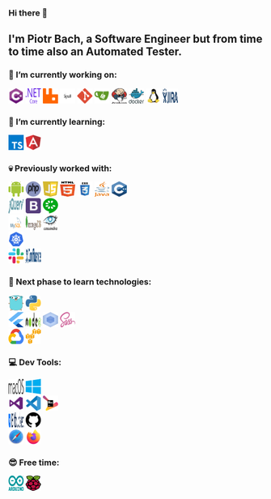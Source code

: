 ### Hi there 👋
## I'm Piotr Bach, a Software Engineer but from time to time also an Automated Tester.

### 🔭 I’m currently working on:
<img src="icons/c-sharp.svg" alt="csharp" width="30" height="30"/> <img src="icons/dotnet-core.svg" alt="dotnet-core" width="30" height="30"/> <img src="icons/rabbitmq.svg" alt="rabbitmq" width="30" height="30"/> <img src="icons/signalr.png" alt="signalr" width="30" height="30"/> <img src="icons/git.svg" alt="git" width="30" height="30"/> <img src="icons/gitea.svg" alt="gitea" width="30" height="30"/> <img src="icons/jenkins.svg" alt="jenkins" width="30" height="30"/> <img src="icons/docker.svg" alt="docker" width="30" height="30"/> <img src="icons/linux.svg" alt="linux" width="30" height="30"/> <img src="icons/jira.svg" alt="jira" width="30" height="30"/>

### 🌱 I’m currently learning:
<img src="icons/typescript.svg" alt="typescript" width="30" height="30"/> <img src="icons/angular.svg" alt="angular" width="30" height="30"/> 

### :skull: Previously worked with:
<img src="icons/android.svg" alt="android" width="30" height="30"/> <img src="icons/php.svg" alt="php" width="30" height="30"/> <img src="icons/javascript.svg" alt="javascript" width="30" height="30"/> <img src="icons/html5.svg" alt="html5" width="30" height="30"/> <img src="icons/css3.svg" alt="css3" width="30" height="30"/> <img src="icons/java.svg" alt="java" width="30" height="30"/> <img src="icons/cpp.svg" alt="cpp" width="30" height="30"/> <br />
<img src="icons/jquery.svg" alt="jquery" width="30" height="30"/> <img src="icons/bootstrap-4.svg" alt="bootstrap-4" width="30" height="30"/> <img src="icons/cucumber.svg" alt="cucumber" width="30" height="30"/> <br />
<img src="icons/mysql.svg" alt="mysql" width="30" height="30"/> <img src="icons/mongodb.svg" alt="mongo" width="30" height="30"/> <img src="icons/cassandra.svg" alt="cassandra" width="30" height="30"/> <br />
<img src="icons/kubernets.svg" alt="kubernetes" width="30" height="30"/> <br />
<img src="icons/slack.svg" alt="slack" width="30" height="30"/> <img src="icons/confluence.svg" alt="confluence" width="30" height="30"/> 

### 🤔 Next phase to learn technologies:
<img src="icons/golang.svg" alt="golang" width="30" height="30"/> <img src="icons/python.svg" alt="python" width="30" height="30"/> <br />
<img src="icons/flutter.svg" alt="flutter" width="30" height="30"/> <img src="icons/nodejs.svg" alt="nodejs" width="30" height="30"/> <img src="icons/webpack.svg" alt="webpack" width="30" height="30"/> <img src="icons/sass.svg" alt="sass" width="30" height="30"/> <br />
<img src="icons/google-cloud.svg" alt="google-cloud" width="30" height="30"/> <img src="icons/aws.svg" alt="aws" width="30" height="30"/> 

### :computer: Dev Tools:
<img src="icons/macos.svg" alt="macos" width="30" height="30"/> <img src="icons/windows.svg" alt="windows" width="30" height="30"/> <br />
<img src="icons/vs.svg" alt="visualstudio" width="30" height="30"/> <img src="icons/vscode.svg" alt="vscode" width="30" height="30"/> <img src="icons/jetbrains.svg" alt="jetbrains" width="30" height="30"/> <br />
<img src="icons/bitbucket.svg" alt="bitbucket" width="30" height="30"/> <img src="icons/github.svg" alt="github" width="30" height="30"/> <br />
<img src="icons/safari.svg" alt="safari" width="30" height="30"/> <img src="icons/firefox.svg" alt="firefox" width="30" height="30"/> 

### :sunglasses: Free time:
<img src="icons/arduino.svg" alt="arduino" width="30" height="30"/> <img src="icons/raspberry-pi.svg" alt="raspberry-pi" width="30" height="30"/>

<!--
**pbach/pbach** is a ✨ _special_ ✨ repository because its `README.md` (this file) appears on your GitHub profile.

Here are some ideas to get you started:

- 🔭 I’m currently working on ...
- 🌱 I’m currently learning ...
- 👯 I’m looking to collaborate on ...
- 🤔 I’m looking for help with ...
- 💬 Ask me about ...
- 📫 How to reach me: ...
- 😄 Pronouns: ...
- ⚡ Fun fact: ...
-->
